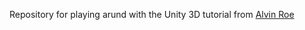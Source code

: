 Repository for playing arund with the Unity 3D tutorial from [Alvin Roe](https://www.youtube.com/channel/UCBEzA1UQD310iEdiQGgWqwg)
